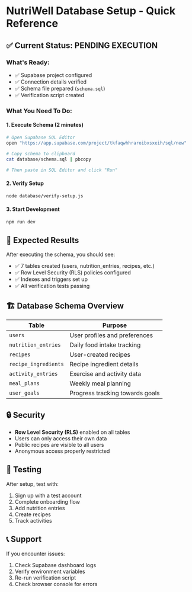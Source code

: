 # NutriWell Database Setup - Quick Reference

## ✅ Current Status: PENDING EXECUTION

### What's Ready:
- ✅ Supabase project configured
- ✅ Connection details verified
- ✅ Schema file prepared (`schema.sql`)
- ✅ Verification script created

### What You Need To Do:

#### 1. Execute Schema (2 minutes)
```bash
# Open Supabase SQL Editor
open "https://app.supabase.com/project/tkfaqwhhraroibxsxeih/sql/new"

# Copy schema to clipboard  
cat database/schema.sql | pbcopy

# Then paste in SQL Editor and click "Run"
```

#### 2. Verify Setup
```bash
node database/verify-setup.js
```

#### 3. Start Development
```bash
npm run dev
```

## 🎯 Expected Results

After executing the schema, you should see:
- ✅ 7 tables created (users, nutrition_entries, recipes, etc.)
- ✅ Row Level Security (RLS) policies configured
- ✅ Indexes and triggers set up
- ✅ All verification tests passing

## 🏗️ Database Schema Overview

| Table | Purpose |
|-------|---------|
| `users` | User profiles and preferences |
| `nutrition_entries` | Daily food intake tracking |
| `recipes` | User-created recipes |
| `recipe_ingredients` | Recipe ingredient details |
| `activity_entries` | Exercise and activity data |
| `meal_plans` | Weekly meal planning |
| `user_goals` | Progress tracking towards goals |

## 🔒 Security

- **Row Level Security (RLS)** enabled on all tables
- Users can only access their own data
- Public recipes are visible to all users
- Anonymous access properly restricted

## 🧪 Testing

After setup, test with:
1. Sign up with a test account
2. Complete onboarding flow
3. Add nutrition entries
4. Create recipes
5. Track activities

## 📞 Support

If you encounter issues:
1. Check Supabase dashboard logs
2. Verify environment variables
3. Re-run verification script
4. Check browser console for errors 